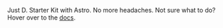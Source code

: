 Just D. Starter Kit with Astro. No more headaches. Not sure what to do? Hover over to the [docs](https://getjustd.com/docs/getting-started/installation).
